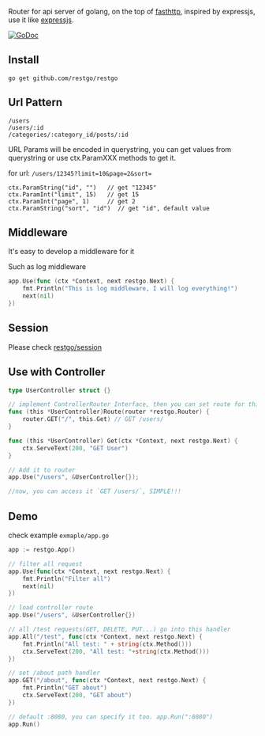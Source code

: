 
Router for api server of golang, on the top of [fasthttp](https://github.com/valyala/fasthttp), inspired by expressjs, use it like [expressjs](http://expressjs.com/en/guide/routing.html).

[![GoDoc](https://godoc.org/github.com/restgo/restgo?status.svg)](https://godoc.org/github.com/restgo/restgo)

## Install

```shell
go get github.com/restgo/restgo
```


## Url Pattern

```
/users
/users/:id
/categories/:category_id/posts/:id
```

URL Params will be encoded in querystring, you can get values from querystring or use ctx.ParamXXX methods to get it.

for url: `/users/12345?limit=10&page=2&sort=`

```
ctx.ParamString("id", "")   // get "12345" 
ctx.ParamInt("limit", 15)   // get 15
ctx.ParamInt("page", 1)     // get 2
ctx.ParamString("sort", "id")  // get "id", default value
```

## Middleware

It's easy to develop a middleware for it

Such as log middleware
```go 
app.Use(func (ctx *Context, next restgo.Next) {
    fmt.Println("This is log middleware, I will log everything!")
    next(nil)
})

```

## Session
Please check [restgo/session](https://github.com/restgo/session)



## Use with Controller

```go
type UserController struct {}

// implement ControllerRouter Interface, then you can set route for this controller
func (this *UserController)Route(router *restgo.Router) {
    router.GET("/", this.Get) // GET /users/
}

func (this *UserController) Get(ctx *Context, next restgo.Next) {
    ctx.ServeText(200, "GET User")
}

// Add it to router
app.Use("/users", &UserController{});

//now, you can access it `GET /users/`, SIMPLE!!! 
```

## Demo

check example `exmaple/app.go`

```go
app := restgo.App()

// filter all request
app.Use(func(ctx *Context, next restgo.Next) {
    fmt.Println("Filter all")
    next(nil)
})

// load controller route
app.Use("/users", &UserController{})

// all /test requests(GET, DELETE, PUT...) go into this handler
app.All("/test", func(ctx *Context, next restgo.Next) {
    fmt.Println("All test: " + string(ctx.Method()))
    ctx.ServeText(200, "All test: "+string(ctx.Method()))
})

// set /about path handler
app.GET("/about", func(ctx *Context, next restgo.Next) {
    fmt.Println("GET about")
    ctx.ServeText(200, "GET about")
})

// default :8080, you can specify it too. app.Run(":8080")
app.Run()
```

